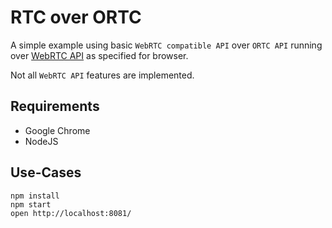 RTC over ORTC
=============

A simple example using basic `WebRTC compatible API` over `ORTC API` running over [WebRTC API](http://www.w3.org/TR/webrtc/) as specified for browser.

Not all `WebRTC API` features are implemented.

Requirements
------------

  * Google Chrome
  * NodeJS

Use-Cases
---------

    npm install
    npm start
    open http://localhost:8081/
